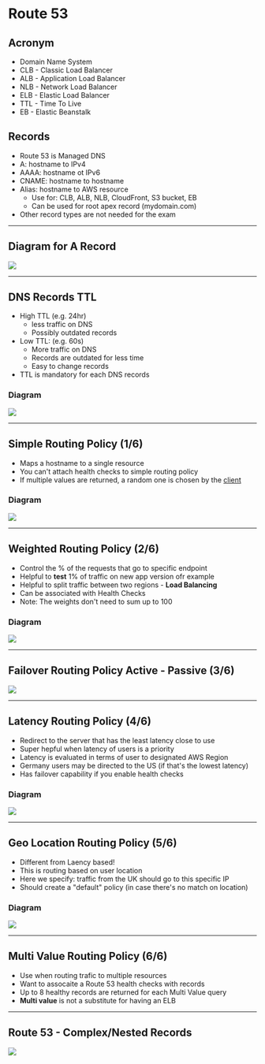 # Route 53

## Acronym
* Domain Name System
* CLB - Classic Load Balancer
* ALB - Application Load Balancer
* NLB - Network Load Balancer
* ELB - Elastic Load Balancer
* TTL - Time To Live
* EB - Elastic Beanstalk

## Records
* Route 53 is Managed DNS
* A: hostname to IPv4
* AAAA: hostname ot IPv6
* CNAME: hostname to hostname
* Alias: hostname to AWS resource
  * Use for: CLB, ALB, NLB, CloudFront, S3 bucket, EB
  * Can be used for root apex record (mydomain.com)
* Other record types are not needed for the exam

---

## Diagram for A Record  
[<img src="https://i.ibb.co/r5JDtyX/image.png">](https://i.ibb.co/r5JDtyX/image.png)

---

## DNS Records TTL
* High TTL (e.g. 24hr)
  * less traffic on DNS
  * Possibly outdated records
* Low TTL: (e.g. 60s)
  * More traffic on DNS
  * Records are outdated for less time
  * Easy to change records
* TTL is mandatory for each DNS records

### Diagram
[<img src="https://i.ibb.co/xXymhBX/image.png">](https://i.ibb.co/xXymhBX/image.png)

---

## Simple Routing Policy (1/6)
* Maps a hostname to a single resource
* You can't attach health checks to simple routing policy
* If multiple values are returned, a random one is chosen by the <ins>client</ins>

### Diagram
[<img src="https://i.ibb.co/XkTQbR8/image.png">](https://i.ibb.co/XkTQbR8/image.png)

---

## Weighted Routing Policy (2/6)
* Control the % of the requests that go to specific endpoint
* Helpful to **test** 1% of traffic on new app version ofr example
* Helpful to split traffic between two regions - **Load Balancing**
* Can be associated with Health Checks
* Note: The weights don't need to sum up to 100

### Diagram
[<img src="https://i.ibb.co/yR9g7Tp/image.png">](https://i.ibb.co/yR9g7Tp/image.png)

---

## Failover Routing Policy Active - Passive (3/6)
[<img src="https://i.ibb.co/pnRf5MQ/image.png">](https://i.ibb.co/pnRf5MQ/image.png)

---

## Latency Routing Policy (4/6)
* Redirect to the server that has the least latency close to use
* Super hepful when latency of users is a priority
* Latency is evaluated in terms of user to designated AWS Region
* Germany users may be directed to the US (if that's the lowest latency)
* Has failover capability if you enable health checks

### Diagram
[<img src="https://i.imgur.com/fhBrXy0.png">](https://i.imgur.com/fhBrXy0.png)

---

## Geo Location Routing Policy (5/6)
* Different from Laency based!
* This is routing based on user location
* Here we specify: traffic from the UK should go to this specific IP
* Should create a "default" policy (in case there's no match on location)

### Diagram
[<img src="https://i.imgur.com/99HiWHm.png">](https://i.imgur.com/99HiWHm.png)

---

## Multi Value Routing Policy (6/6)
* Use when routing trafic to multiple resources
* Want to assocaite a Route 53 health checks with records
* Up to 8 healthy records are returned for each Multi Value query
* **Multi value** is not a substitute for having an ELB


---

## Route 53 - Complex/Nested Records
[<img src="https://i.imgur.com/Ifrevfr.png">](https://i.imgur.com/Ifrevfr.png)

